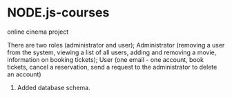 # NODE.js-courses
online cinema project

There are two roles (administrator and user); 
Administrator (removing a user from the system, viewing a list of all users, adding and removing a movie, information on booking tickets); 
User (one email - one account, book tickets, cancel a reservation, send a request to the administrator to delete an account)

1. Added database schema.
